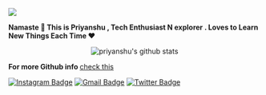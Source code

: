 
![](https://github.com/bhardwajjEE/bhardwajjEE/blob/main/Assets/ezgif.com-gif-maker.gif)

<b>Namaste 🙏 </b>
<b>This is Priyanshu , Tech Enthusiast N explorer . Loves to Learn New Things Each Time ❤️   </b>

<p align='center'>
  <img align="center" src="https://github-readme-stats.vercel.app/api?username=bhardwajjEE&bg_color=071A2C&icon_color=4194FD&show_icons=true&count_private=true&theme=tokyonight&line_height=27&text_color=FFFFFF" alt="priyanshu's github stats"/>
<p>
  <b>For more Github info </b>
  <a href="https://gitprofilee.netlify.app/user?id=bhardwajjEE">check this</a>
</p>


 [![Instagram Badge](https://img.shields.io/badge/-@priyanshu_bhardwajji-F44747?style=flat-square&labelColor=F44747&logo=instagram&logoColor=white&link=https://instagram.com/priyanshu_bhardwajji)](https://instagram.com/priyanshu_bhardwajji)
[![Gmail Badge](https://img.shields.io/badge/-itispriyanshu@gmail.com-c14438?style=flat-square&logo=Gmail&logoColor=white&link=mailto:itispriyanshu@gmail.com)](mailto:itispriyanshu@gmail.com)
[![Twitter Badge](https://img.shields.io/badge/-@priyanshuJEE-1ca0f1?style=flat-square&labelColor=1ca0f1&logo=twitter&logoColor=white&link=https://twitter.com/priyanshuJEE)](https://twitter.com/PRIYANSHUJEE)
